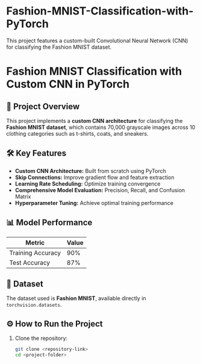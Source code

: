 # Fashion-MNIST-Classification-with-PyTorch
This project features a custom-built Convolutional Neural Network (CNN) for classifying the Fashion MNIST dataset.
# Fashion MNIST Classification with Custom CNN in PyTorch

## 🚀 Project Overview
This project implements a **custom CNN architecture** for classifying the **Fashion MNIST dataset**, which contains 70,000 grayscale images across 10 clothing categories such as t-shirts, coats, and sneakers.

## 🛠️ Key Features
- **Custom CNN Architecture:** Built from scratch using PyTorch  
- **Skip Connections:** Improve gradient flow and feature extraction  
- **Learning Rate Scheduling:** Optimize training convergence  
- **Comprehensive Model Evaluation:** Precision, Recall, and Confusion Matrix  
- **Hyperparameter Tuning:** Achieve optimal training performance  

## 📊 Model Performance
| Metric   | Value |
|----------|-------|
| Training Accuracy | 90%  |
| Test Accuracy      | 87%  |

## 📁 Dataset
The dataset used is **Fashion MNIST**, available directly in `torchvision.datasets`.

## ⚙️ How to Run the Project
1. Clone the repository:
   ```bash
   git clone <repository-link>
   cd <project-folder>
